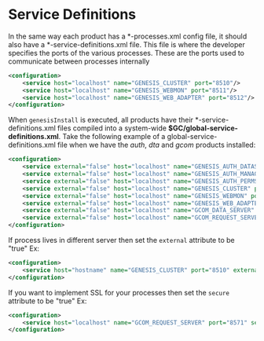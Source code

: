 # Service Definitions

In the same way each product has a \*-processes.xml config file, it should also have a \*-service-definitions.xml file. This file is where the developer specifies the ports of the various processes. These are the ports used to communicate between processes internally

```xml
<configuration>
    <service host="localhost" name="GENESIS_CLUSTER" port="8510"/>
    <service host="localhost" name="GENESIS_WEBMON" port="8511"/>
    <service host="localhost" name="GENESIS_WEB_ADAPTER" port="8512"/>
</configuration>
```

When `genesisInstall` is executed, all products have their \*-service-definitions.xml files compiled into a system-wide **$GC/global-service-definitions.xml**. Take the following example of a global-service-definitions.xml file when we have the *auth*, *dta* and *gcom* products installed:

```xml
<configuration>
    <service external="false" host="localhost" name="GENESIS_AUTH_DATASERVER" port="8502" secure="false"/>
    <service external="false" host="localhost" name="GENESIS_AUTH_MANAGER" port="8501" secure="false"/>
    <service external="false" host="localhost" name="GENESIS_AUTH_PERMS" port="8503" secure="false"/>
    <service external="false" host="localhost" name="GENESIS_CLUSTER" port="8510" secure="false"/>
    <service external="false" host="localhost" name="GENESIS_WEBMON" port="8511" secure="false"/>
    <service external="false" host="localhost" name="GENESIS_WEB_ADAPTER" port="8512" secure="false"/>
    <service external="false" host="localhost" name="GCOM_DATA_SERVER" port="8570" secure="false"/>
    <service external="false" host="localhost" name="GCOM_REQUEST_SERVER" port="8571" secure="false"/>
</configuration>
```

If process lives in different server then set the `external` attribute to be "true"
Ex:
```xml
<configuration>
    <service host="hostname" name="GENESIS_CLUSTER" port="8510" external="true"/>
</configuration>
```

If you want to implement SSL for your processes then set the `secure` attribute to be "true"
Ex:
```xml
<configuration>
    <service host="localhost" name="GCOM_REQUEST_SERVER" port="8571" secure="true"/>
</configuration>
```
